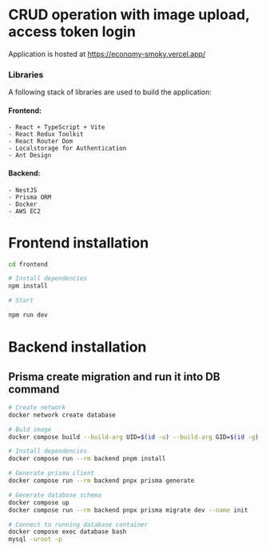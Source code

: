 # CRUD operation with image upload, access token login

Application is hosted at https://economy-smoky.vercel.app/

### Libraries

A following stack of libraries are used to build the application:

#### Frontend:

    - React + TypeScript + Vite
    - React Redux Toolkit
    - React Router Dom
    - Localstorage for Authentication
    - Ant Design

#### Backend:

    - NestJS
    - Prisma ORM
    - Docker
    - AWS EC2

# Frontend installation

```bash
cd frontend

# Install dependencies
npm install

# Start

npm run dev
```

# Backend installation

## Prisma create migration and run it into DB command

```bash
# Create network
docker network create database

# Buld image
docker compose build --build-arg UID=$(id -u) --build-arg GID=$(id -g) --no-cache

# Install dependencies
docker compose run --rm backend pnpm install

# Generate prisma client
docker compose run --rm backend pnpx prisma generate

# Generate database schema
docker compose up
docker compose run --rm backend pnpx prisma migrate dev --name init

# Connect to running database container
docker compose exec database bash
mysql -uroot -p
```
